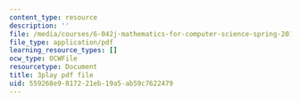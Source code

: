 ```yaml
---
content_type: resource
description: ''
file: /media/courses/6-042j-mathematics-for-computer-science-spring-2015/559268e9817221eb19a5ab59c7622479_nwpzBE9IwJQ.pdf
file_type: application/pdf
learning_resource_types: []
ocw_type: OCWFile
resourcetype: Document
title: 3play pdf file
uid: 559268e9-8172-21eb-19a5-ab59c7622479
---
```

